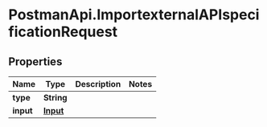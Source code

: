 # PostmanApi.ImportexternalAPIspecificationRequest

## Properties

Name | Type | Description | Notes
------------ | ------------- | ------------- | -------------
**type** | **String** |  | 
**input** | [**Input**](Input.md) |  | 


